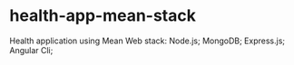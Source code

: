 # health-app-mean-stack
Health application using Mean Web stack: Node.js; MongoDB; Express.js; Angular Cli;

